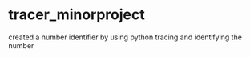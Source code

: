 # tracer_minorproject
created a number identifier by using python tracing and identifying the number
